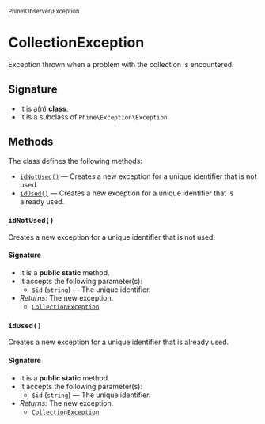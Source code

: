 <small>Phine\Observer\Exception</small>

CollectionException
===================

Exception thrown when a problem with the collection is encountered.

Signature
---------

- It is a(n) **class**.
- It is a subclass of `Phine\Exception\Exception`.

Methods
-------

The class defines the following methods:

- [`idNotUsed()`](#idNotUsed) &mdash; Creates a new exception for a unique identifier that is not used.
- [`idUsed()`](#idUsed) &mdash; Creates a new exception for a unique identifier that is already used.

### `idNotUsed()` <a name="idNotUsed"></a>

Creates a new exception for a unique identifier that is not used.

#### Signature

- It is a **public static** method.
- It accepts the following parameter(s):
    - `$id` (`string`) &mdash; The unique identifier.
- _Returns:_ The new exception.
    - [`CollectionException`](../../../Phine/Observer/Exception/CollectionException.md)

### `idUsed()` <a name="idUsed"></a>

Creates a new exception for a unique identifier that is already used.

#### Signature

- It is a **public static** method.
- It accepts the following parameter(s):
    - `$id` (`string`) &mdash; The unique identifier.
- _Returns:_ The new exception.
    - [`CollectionException`](../../../Phine/Observer/Exception/CollectionException.md)

